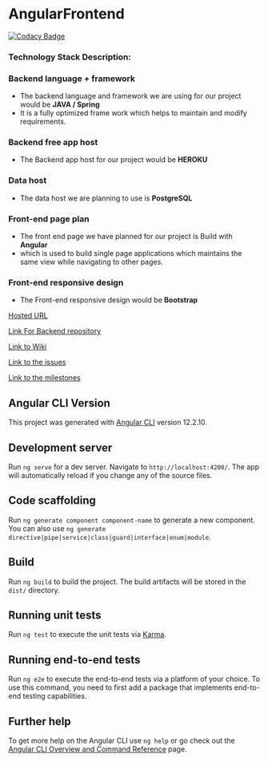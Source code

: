 # AngularFrontend
[![Codacy Badge](https://app.codacy.com/project/badge/Grade/27ceede215ce433884ac76ffb2dc4fb9)](https://www.codacy.com/gh/Sanjay-13/AngularFrontEnd/dashboard?utm_source=github.com&amp;utm_medium=referral&amp;utm_content=Sanjay-13/AngularFrontEnd&amp;utm_campaign=Badge_Grade)
### Technology Stack Description:

### Backend language + framework

- The backend language and framework we are using for our project would be **JAVA / Spring**
- It is a fully optimized frame work which helps to maintain and modify requirements.

### Backend free app host

- The Backend app host for our project would be **HEROKU**

### Data host

- The data host we are planning to use is **PostgreSQL**

### Front-end page plan

- The front end page we have planned for our project is Build with **Angular**
- which is used to build single page applications which maintains the same view while navigating to other pages.

### Front-end responsive design

- The Front-end responsive design would be **Bootstrap**

[Hosted URL](https://herokuangtopic.herokuapp.com/home)

[Link For Backend repository](https://github.com/Sanjay-13/topic-of-the-day)

[Link to Wiki](https://github.com/Sanjay-13/Topic-of-the-Day-2A/wiki)

[Link to the issues](https://github.com/Sanjay-13/AngularFrontEnd/issues)

[Link to the milestones](https://github.com/Sanjay-13/AngularFrontEnd/milestones)

## Angular CLI Version

This project was generated with [Angular CLI](https://github.com/angular/angular-cli) version 12.2.10.

## Development server

Run `ng serve` for a dev server. Navigate to `http://localhost:4200/`. The app will automatically reload if you change any of the source files.

## Code scaffolding

Run `ng generate component component-name` to generate a new component. You can also use `ng generate directive|pipe|service|class|guard|interface|enum|module`.

## Build

Run `ng build` to build the project. The build artifacts will be stored in the `dist/` directory.

## Running unit tests

Run `ng test` to execute the unit tests via [Karma](https://karma-runner.github.io).

## Running end-to-end tests

Run `ng e2e` to execute the end-to-end tests via a platform of your choice. To use this command, you need to first add a package that implements end-to-end testing capabilities.

## Further help

To get more help on the Angular CLI use `ng help` or go check out the [Angular CLI Overview and Command Reference](https://angular.io/cli) page.
